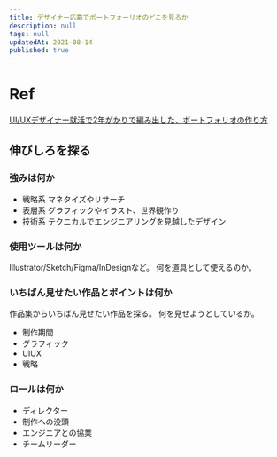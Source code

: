 ```yaml
---
title: デザイナー応募でポートフォーリオのどこを見るか
description: null
tags: null
updatedAt: 2021-08-14
published: true
---
```


# Ref

[UI/UXデザイナー就活で2年がかりで編み出した、ポートフォリオの作り方](https://note.com/tobik_jp/n/na906d62b2693)

## 伸びしろを探る

### 強みは何か

- 戦略系 マネタイズやリサーチ
- 表層系 グラフィックやイラスト、世界観作り
- 技術系 テクニカルでエンジニアリングを見越したデザイン

### 使用ツールは何か

Illustrator/Sketch/Figma/InDesignなど。
何を道具として使えるのか。

### いちばん見せたい作品とポイントは何か

作品集からいちばん見せたい作品を探る。
何を見せようとしているか。

- 制作期間
- グラフィック
- UIUX
- 戦略

### ロールは何か

- ディレクター
- 制作への没頭
- エンジニアとの協業
- チームリーダー
